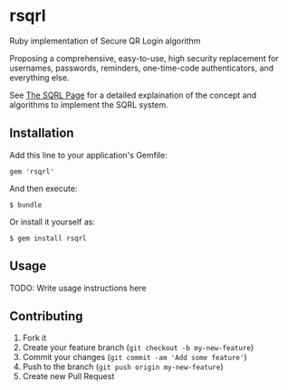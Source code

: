 # rsqrl

Ruby implementation of Secure QR Login algorithm

Proposing a comprehensive, easy-to-use, high security replacement for usernames, passwords, reminders, one-time-code authenticators, and everything else.

See [The SQRL Page](https://www.grc.com/sqrl/sqrl.htm) for a detailed explaination of the concept and algorithms to implement the SQRL system.

## Installation

Add this line to your application's Gemfile:

    gem 'rsqrl'

And then execute:

    $ bundle

Or install it yourself as:

    $ gem install rsqrl

## Usage

TODO: Write usage instructions here

## Contributing

1. Fork it
2. Create your feature branch (`git checkout -b my-new-feature`)
3. Commit your changes (`git commit -am 'Add some feature'`)
4. Push to the branch (`git push origin my-new-feature`)
5. Create new Pull Request
